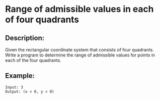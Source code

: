 # Range of admissible values in each of four quadrants

## Description:

Given the rectangular coordinate system that consists of four quadrants. Write a program to determine the range of admissible values for points in each of the four quadrants.

## Example:

```
Input: 3
Output: (x < 0, y < 0)
```
